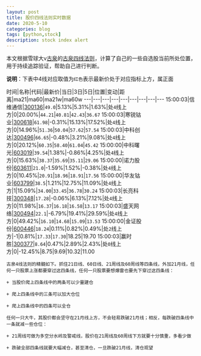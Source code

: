 ```yaml
---
layout: post
title: 股价四线法则实时数据
date: 2020-5-10
categories: blog
tags: [python,stock]
description: stock index alert
---
```



本文根据雪球大v[古泉](https://xueqiu.com/u/7148646888)的[古泉四线法则](https://xueqiu.com/7148646888/130498192)，计算了自己的一些自选股当前所处位置，用于持续追踪验证，帮助自己进行判断。

**说明**：下表中4线对应取值为`红色`表示最新价处于对应指标上方，属正面

时间|名称|代码|最新价|当日|3日|5日|位置|变动|距离|ma21|ma60|ma21w|ma60w
---|---|---|---|---|---|---|---|---
15:00:03|信维通信|[300136](https://xueqiu.com/S/SZ300136)|`49.0`|5.13%|5.31%|1.63%|处`4`线上方|0|20.00%|`44.21`|`40.81`|`42.43`|`36.67`
15:00:03|寒锐钴业|[300618](https://xueqiu.com/S/SZ300618)|`61.98`|-0.31%|15.13%|17.52%|处`4`线上方|0|14.96%|`51.36`|`50.04`|`57.62`|`57.54`
15:00:03|中科创达|[300496](https://xueqiu.com/S/SZ300496)|`66.65`|-0.48%|3.21%|9.08%|处`4`线上方|0|20.12%|`60.35`|`58.40`|`61.04`|`45.42`
15:00:00|中科曙光|[603019](https://xueqiu.com/S/SH603019)|`39.54`|1.38%|-0.86%|4.25%|处`4`线上方|0|15.63%|`38.37`|`35.69`|`35.11`|`29.06`
15:00:00|诺力股份|[603611](https://xueqiu.com/S/SH603611)|`21.0`|-1.59%|1.52%|-0.38%|处`4`线上方|0|10.45%|`20.91`|`18.96`|`18.91`|`17.56`
15:00:00|华友钴业|[603799](https://xueqiu.com/S/SH603799)|`38.5`|1.21%|12.75%|11.09%|处`4`线上方|1|15.09%|`34.00`|`33.45`|`36.78`|`30.24`
15:00:03|长亮科技|[300348](https://xueqiu.com/S/SZ300348)|`17.28`|-0.06%|6.13%|7.12%|处`4`线上方|0|11.98%|`16.37`|`16.18`|`16.58`|`13.17`
15:00:03|盛天网络|[300494](https://xueqiu.com/S/SZ300494)|`22.1`|-6.79%|19.41%|29.59%|处`4`线上方|0|49.42%|`16.10`|`14.68`|`15.09`|`13.53`
15:00:00|金证股份|[600446](https://xueqiu.com/S/SH600446)|`18.24`|0.11%|0.82%|0.49%|处`2`线上方|-1|0.81%|`17.33`|`17.30`|18.25|19.70
15:00:03|赢时胜|[300377](https://xueqiu.com/S/SZ300377)|`8.64`|0.47%|2.89%|2.43%|处`0`线上方|0|-12.45%|8.75|9.69|10.32|11.00

```
古泉4线法则的精髓如下。抓住21日线、60日线、21周线及60周线等四条线，外加21月线，任何一只股票上涨都要穿过这四条线，任何一只股票要想爆雷也要先下穿过这四条线：

+ 当股价爬上四条线中的两条可以少量建仓

+ 爬上四条线中的三条可以加大仓位

+ 爬上四条线中的四条可以全仓

任何一只大牛，其股价都会坚守在21月线上方，不会轻易跌破21月线；相反，每跌破四条线中一条就减一些仓位：

+ 21周线可做为多空分水岭及警戒线，股价在21周线及60周线下方就要十分慎重，多看少做

+ 跌破全部四条线就要大幅减仓，甚至清仓，一旦跌破21月线，清仓观望
```